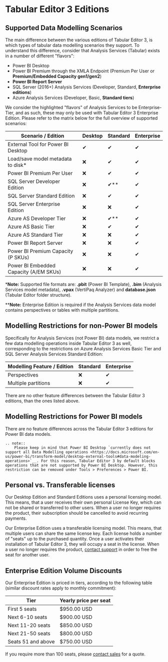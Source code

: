 # Tabular Editor 3 Editions

## Supported Data Modelling Scenarios

The main difference between the various editions of Tabular Editor 3, is which types of tabular data modelling scenarios they support. To understand this difference, consider that Analysis Services (Tabular) exists in a number of different "flavors":

- Power BI Desktop
- Power BI Premium through the XMLA Endpoint (Premium Per User or **Premium/Embedded Capacity gen1/gen2**)
- **Power BI Report Server**
- SQL Server (2016+) Analysis Services (Developer, Standard, **Enterprise editions**)
- Azure Analysis Services (Developer, Basic, **Standard tiers**)

We consider the highlighted "flavors" of Analysis Services to be Enterprise-Tier, and as such, these may only be used with Tabular Editor 3 Enterprise Edition. Please refer to the matrix below for the full overview of supported scenarios:

|Scenario / Edition|Desktop|Standard|Enterprise
|---|---|---|---|
|External Tool for Power BI Desktop|&#10004;|&#10004;|&#10004;|
|Load/save model metadata to disk*|&#10060;|&#10004;|&#10004;|
|Power BI Premium Per User|&#10060;|&#10004;|&#10004;|
|SQL Server Developer Edition|&#10060;|&#10004;\*\*|&#10004;|
|SQL Server Standard Edition|&#10060;|&#10004;|&#10004;|
|SQL Server Enterprise Edition|&#10060;|&#10060;|&#10004;|
|Azure AS Developer Tier|&#10060;|&#10004;\*\*|&#10004;|
|Azure AS Basic Tier|&#10060;|&#10004;|&#10004;|
|Azure AS Standard Tier|&#10060;|&#10060;|&#10004;|
|Power BI Report Server|&#10060;|&#10060;|&#10004;|
|Power BI Premium Capacity (P SKUs)|&#10060;|&#10060;|&#10004;|
|Power BI Embedded Capacity (A/EM SKUs)|&#10060;|&#10060;|&#10004;|

\***Note:** Supported file formats are: **.pbit** (Power BI Template), **.bim** (Analysis Services model metadata), **.vpax** (VertiPaq Analyzer) and **database.json** (Tabular Editor folder structure).

\*\***Note:** Enterprise Edition is required if the Analysis Services data model contains perspectives or tables with multiple partitions.

## Modelling Restrictions for non-Power BI models

Specifically for Analysis Services (not Power BI) data models, we restrict a few data modelling operations inside Tabular Editor 3 as well, corresponding to the restrictions on Azure Analysis Services Basic Tier and SQL Server Analysis Services Standard Edition:

|Modelling Feature / Edition|Standard|Enterprise
|---|---|---|
|Perspectives|&#10060;|&#10004;|
|Multiple partitions|&#10060;|&#10004;|

There are no other feature differences between the Tabular Editor 3 editions, than the ones listed above. 

## Modelling Restrictions for Power BI models

There are no feature differences across the Tabular Editor 3 editions for Power BI data models.

```eval_rst
.. note::
    Please keep in mind that Power BI Desktop `currently does not support all Data Modelling operations <https://docs.microsoft.com/en-us/power-bi/transform-model/desktop-external-tools#data-modeling-operations>`__. For this reason, Tabular Editor 3 by default blocks operations that are not supported by Power BI Desktop. However, this restriction can be removed under Tools > Preferences > Power BI.
```

## Personal vs. Transferable licenses

Our Desktop Edition and Standard Editions uses a personal licensing model. This means, that a user receives their own personal License Key, which can not be shared or transferred to other users. When a user no longer requires the product, their subscription should be cancelled to avoid recurring payments.

Our Enterprise Edition uses a transferable licensing model. This means, that multiple users can share the same license key. Each license holds a number of "seats" up to the purchased quantity. Once a user activates their installation of Tabular Editor 3, they will occupy a seat in the license. When a user no longer requires the product, [contact support](mailto:support@tabulareditor.com?subject=Transferable%20License%20Rotation) in order to free the seat for another user.

## Enterprise Edition Volume Discounts

Our Enterprise Edition is priced in tiers, according to the following table (similar discount rates apply to monthly commitment):

|Tier|Yearly price per seat|
|---|---|
|First 5 seats|$950.00 USD|
|Next 6-10 seats|$900.00 USD|
|Next 11-20 seats|$850.00 USD|
|Next 21-50 seats|$800.00 USD|
|Seats 51 and above|$750.00 USD|

If you require more than 100 seats, please [contact sales](mailto:sales@tabulareditor.com) for a quote.
